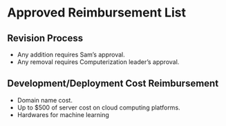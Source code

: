 # Approved Reimbursement List

## Revision Process

- Any addition requires Sam’s approval.
- Any removal requires Computerization leader’s approval.

## Development/Deployment Cost Reimbursement

- Domain name cost.
- Up to $500 of server cost on cloud computing platforms.
- Hardwares for machine learning
